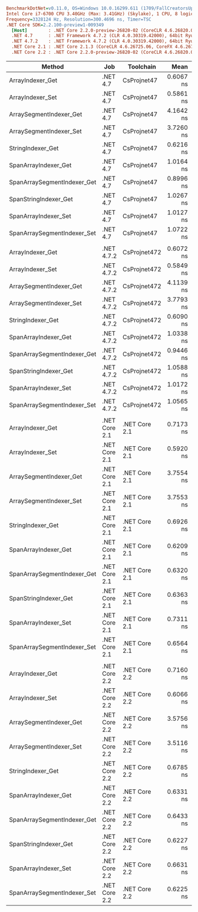 ``` ini

BenchmarkDotNet=v0.11.0, OS=Windows 10.0.16299.611 (1709/FallCreatorsUpdate/Redstone3)
Intel Core i7-6700 CPU 3.40GHz (Max: 3.41GHz) (Skylake), 1 CPU, 8 logical and 4 physical cores
Frequency=3328124 Hz, Resolution=300.4696 ns, Timer=TSC
.NET Core SDK=2.2.100-preview1-009349
  [Host]        : .NET Core 2.2.0-preview-26820-02 (CoreCLR 4.6.26820.03, CoreFX 4.6.26820.02), 64bit RyuJIT
  .NET 4.7      : .NET Framework 4.7.2 (CLR 4.0.30319.42000), 64bit RyuJIT-v4.7.3132.0
  .NET 4.7.2    : .NET Framework 4.7.2 (CLR 4.0.30319.42000), 64bit RyuJIT-v4.7.3132.0
  .NET Core 2.1 : .NET Core 2.1.3 (CoreCLR 4.6.26725.06, CoreFX 4.6.26725.05), 64bit RyuJIT
  .NET Core 2.2 : .NET Core 2.2.0-preview-26820-02 (CoreCLR 4.6.26820.03, CoreFX 4.6.26820.02), 64bit RyuJIT


```
|                      Method |           Job |     Toolchain |      Mean |     Error |    StdDev |    Median | Scaled | ScaledSD |
|---------------------------- |-------------- |-------------- |----------:|----------:|----------:|----------:|-------:|---------:|
|            ArrayIndexer_Get |      .NET 4.7 |   CsProjnet47 | 0.6067 ns | 0.0121 ns | 0.0149 ns | 0.6030 ns |   1.00 |     0.00 |
|            ArrayIndexer_Set |      .NET 4.7 |   CsProjnet47 | 0.5861 ns | 0.0139 ns | 0.0130 ns | 0.5826 ns |   0.97 |     0.03 |
|     ArraySegmentIndexer_Get |      .NET 4.7 |   CsProjnet47 | 4.1642 ns | 0.0896 ns | 0.1255 ns | 4.1172 ns |   6.87 |     0.26 |
|     ArraySegmentIndexer_Set |      .NET 4.7 |   CsProjnet47 | 3.7260 ns | 0.0716 ns | 0.0704 ns | 3.7229 ns |   6.15 |     0.18 |
|           StringIndexer_Get |      .NET 4.7 |   CsProjnet47 | 0.6216 ns | 0.0128 ns | 0.0249 ns | 0.6185 ns |   1.03 |     0.05 |
|        SpanArrayIndexer_Get |      .NET 4.7 |   CsProjnet47 | 1.0164 ns | 0.0206 ns | 0.0193 ns | 1.0113 ns |   1.68 |     0.05 |
| SpanArraySegmentIndexer_Get |      .NET 4.7 |   CsProjnet47 | 0.8996 ns | 0.0179 ns | 0.0167 ns | 0.9003 ns |   1.48 |     0.04 |
|       SpanStringIndexer_Get |      .NET 4.7 |   CsProjnet47 | 1.0267 ns | 0.0160 ns | 0.0202 ns | 1.0243 ns |   1.69 |     0.05 |
|        SpanArrayIndexer_Set |      .NET 4.7 |   CsProjnet47 | 1.0127 ns | 0.0200 ns | 0.0187 ns | 1.0094 ns |   1.67 |     0.05 |
| SpanArraySegmentIndexer_Set |      .NET 4.7 |   CsProjnet47 | 1.0722 ns | 0.0218 ns | 0.0491 ns | 1.0671 ns |   1.77 |     0.09 |
|                             |               |               |           |           |           |           |        |          |
|            ArrayIndexer_Get |    .NET 4.7.2 |  CsProjnet472 | 0.6072 ns | 0.0125 ns | 0.0149 ns | 0.6042 ns |   1.00 |     0.00 |
|            ArrayIndexer_Set |    .NET 4.7.2 |  CsProjnet472 | 0.5849 ns | 0.0161 ns | 0.0192 ns | 0.5811 ns |   0.96 |     0.04 |
|     ArraySegmentIndexer_Get |    .NET 4.7.2 |  CsProjnet472 | 4.1139 ns | 0.0823 ns | 0.1070 ns | 4.0840 ns |   6.78 |     0.24 |
|     ArraySegmentIndexer_Set |    .NET 4.7.2 |  CsProjnet472 | 3.7793 ns | 0.0747 ns | 0.1206 ns | 3.7473 ns |   6.23 |     0.24 |
|           StringIndexer_Get |    .NET 4.7.2 |  CsProjnet472 | 0.6090 ns | 0.0151 ns | 0.0141 ns | 0.6025 ns |   1.00 |     0.03 |
|        SpanArrayIndexer_Get |    .NET 4.7.2 |  CsProjnet472 | 1.0338 ns | 0.0204 ns | 0.0362 ns | 1.0238 ns |   1.70 |     0.07 |
| SpanArraySegmentIndexer_Get |    .NET 4.7.2 |  CsProjnet472 | 0.9446 ns | 0.0193 ns | 0.0514 ns | 0.9431 ns |   1.56 |     0.09 |
|       SpanStringIndexer_Get |    .NET 4.7.2 |  CsProjnet472 | 1.0588 ns | 0.0214 ns | 0.0521 ns | 1.0430 ns |   1.74 |     0.09 |
|        SpanArrayIndexer_Set |    .NET 4.7.2 |  CsProjnet472 | 1.0172 ns | 0.0206 ns | 0.0361 ns | 1.0033 ns |   1.68 |     0.07 |
| SpanArraySegmentIndexer_Set |    .NET 4.7.2 |  CsProjnet472 | 1.0565 ns | 0.0215 ns | 0.0528 ns | 1.0353 ns |   1.74 |     0.10 |
|                             |               |               |           |           |           |           |        |          |
|            ArrayIndexer_Get | .NET Core 2.1 | .NET Core 2.1 | 0.7173 ns | 0.0144 ns | 0.0260 ns | 0.7185 ns |   1.00 |     0.00 |
|            ArrayIndexer_Set | .NET Core 2.1 | .NET Core 2.1 | 0.5920 ns | 0.0122 ns | 0.0140 ns | 0.5942 ns |   0.83 |     0.04 |
|     ArraySegmentIndexer_Get | .NET Core 2.1 | .NET Core 2.1 | 3.7554 ns | 0.0753 ns | 0.1653 ns | 3.7177 ns |   5.24 |     0.30 |
|     ArraySegmentIndexer_Set | .NET Core 2.1 | .NET Core 2.1 | 3.7553 ns | 0.0733 ns | 0.1265 ns | 3.7574 ns |   5.24 |     0.26 |
|           StringIndexer_Get | .NET Core 2.1 | .NET Core 2.1 | 0.6926 ns | 0.0140 ns | 0.0177 ns | 0.6920 ns |   0.97 |     0.04 |
|        SpanArrayIndexer_Get | .NET Core 2.1 | .NET Core 2.1 | 0.6209 ns | 0.0127 ns | 0.0136 ns | 0.6228 ns |   0.87 |     0.04 |
| SpanArraySegmentIndexer_Get | .NET Core 2.1 | .NET Core 2.1 | 0.6320 ns | 0.0125 ns | 0.0139 ns | 0.6301 ns |   0.88 |     0.04 |
|       SpanStringIndexer_Get | .NET Core 2.1 | .NET Core 2.1 | 0.6363 ns | 0.0075 ns | 0.0070 ns | 0.6351 ns |   0.89 |     0.03 |
|        SpanArrayIndexer_Set | .NET Core 2.1 | .NET Core 2.1 | 0.7311 ns | 0.0150 ns | 0.0284 ns | 0.7311 ns |   1.02 |     0.05 |
| SpanArraySegmentIndexer_Set | .NET Core 2.1 | .NET Core 2.1 | 0.6564 ns | 0.0113 ns | 0.0105 ns | 0.6592 ns |   0.92 |     0.04 |
|                             |               |               |           |           |           |           |        |          |
|            ArrayIndexer_Get | .NET Core 2.2 | .NET Core 2.2 | 0.7160 ns | 0.0146 ns | 0.0353 ns | 0.7037 ns |   1.00 |     0.00 |
|            ArrayIndexer_Set | .NET Core 2.2 | .NET Core 2.2 | 0.6066 ns | 0.0118 ns | 0.0105 ns | 0.6033 ns |   0.85 |     0.04 |
|     ArraySegmentIndexer_Get | .NET Core 2.2 | .NET Core 2.2 | 3.5756 ns | 0.0898 ns | 0.0840 ns | 3.5657 ns |   5.01 |     0.26 |
|     ArraySegmentIndexer_Set | .NET Core 2.2 | .NET Core 2.2 | 3.5116 ns | 0.0401 ns | 0.0375 ns | 3.5259 ns |   4.92 |     0.24 |
|           StringIndexer_Get | .NET Core 2.2 | .NET Core 2.2 | 0.6785 ns | 0.0078 ns | 0.0073 ns | 0.6821 ns |   0.95 |     0.05 |
|        SpanArrayIndexer_Get | .NET Core 2.2 | .NET Core 2.2 | 0.6331 ns | 0.0095 ns | 0.0089 ns | 0.6344 ns |   0.89 |     0.04 |
| SpanArraySegmentIndexer_Get | .NET Core 2.2 | .NET Core 2.2 | 0.6433 ns | 0.0138 ns | 0.0234 ns | 0.6345 ns |   0.90 |     0.05 |
|       SpanStringIndexer_Get | .NET Core 2.2 | .NET Core 2.2 | 0.6227 ns | 0.0109 ns | 0.0102 ns | 0.6243 ns |   0.87 |     0.04 |
|        SpanArrayIndexer_Set | .NET Core 2.2 | .NET Core 2.2 | 0.6631 ns | 0.0128 ns | 0.0119 ns | 0.6658 ns |   0.93 |     0.05 |
| SpanArraySegmentIndexer_Set | .NET Core 2.2 | .NET Core 2.2 | 0.6225 ns | 0.0128 ns | 0.0162 ns | 0.6201 ns |   0.87 |     0.05 |

